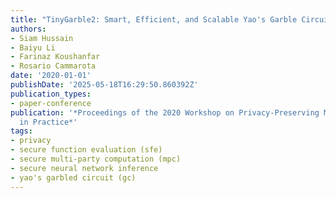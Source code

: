 ```yaml
---
title: "TinyGarble2: Smart, Efficient, and Scalable Yao's Garble Circuit"
authors:
- Siam Hussain
- Baiyu Li
- Farinaz Koushanfar
- Rosario Cammarota
date: '2020-01-01'
publishDate: '2025-05-18T16:29:50.860392Z'
publication_types:
- paper-conference
publication: '*Proceedings of the 2020 Workshop on Privacy-Preserving Machine Learning
  in Practice*'
tags:
- privacy
- secure function evaluation (sfe)
- secure multi-party computation (mpc)
- secure neural network inference
- yao's garbled circuit (gc)
---
```

